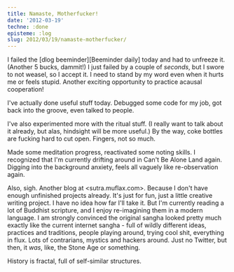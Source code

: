 ```yaml
---
title: Namaste, Motherfucker!
date: '2012-03-19'
techne: :done
episteme: :log
slug: 2012/03/19/namaste-motherfucker/
---
```


I failed the [dlog beeminder][Beeminder daily] today and had to unfreeze it. (Another 5 bucks, dammit!) I just failed by a couple of *seconds*, but I swore to not weasel, so I accept it. I need to stand by my word even when it hurts me or feels stupid. Another exciting opportunity to practice acausal cooperation!

I've actually done useful stuff today. Debugged some code for my job, got back into the groove, even talked to people.

I've also experimented more with the ritual stuff. (I really want to talk about it already, but alas, hindsight will be more useful.) By the way, coke bottles are fucking hard to cut open. Fingers, not so much.

Made some meditation progress, reactivated some noting skills. I recognized that I'm currently drifting around in Can't Be Alone Land again. Digging into the background anxiety, feels all vaguely like re-observation again.

Also, sigh. Another blog at <sutra.muflax.com>. Because I don't have enough unfinished projects already. It's just for fun, just a little creative writing project. I have no idea how far I'll take it. But I'm currently reading a lot of Buddhist scripture, and I enjoy re-imagining them in a modern language. I am strongly convinced the original sangha looked pretty much exactly like the current internet sangha - full of wildly different ideas, practices and traditions, people playing around, trying cool shit, everything in flux. Lots of contrarians, mystics and hackers around. Just no Twitter, but then, it *was*, like, the Stone Age or something.

History is fractal, full of self-similar structures. 
